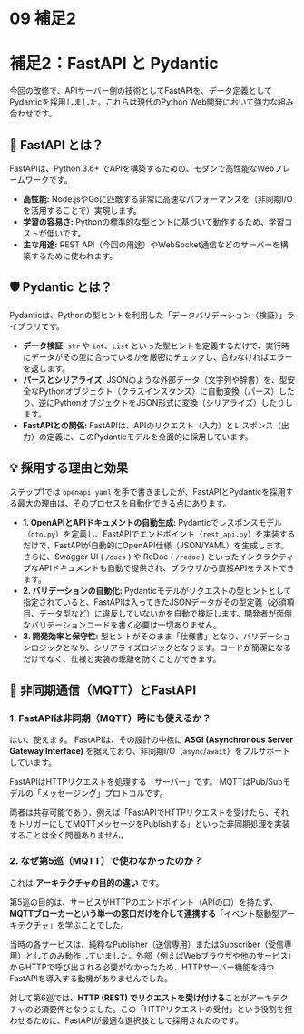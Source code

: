 # 09 補足2

# 補足2：FastAPI と Pydantic

今回の改修で、APIサーバー側の技術としてFastAPIを、データ定義としてPydanticを採用しました。これらは現代のPython Web開発において強力な組み合わせです。

## 🚀 FastAPI とは？

FastAPIは、Python 3.6+ でAPIを構築するための、モダンで高性能なWebフレームワークです。

- **高性能:** Node.jsやGoに匹敵する非常に高速なパフォーマンスを（非同期I/Oを活用することで）実現します。
- **学習の容易さ:** Pythonの標準的な型ヒントに基づいて動作するため、学習コストが低いです。
- **主な用途:** REST API（今回の用途）やWebSocket通信などのサーバーを構築するために使われます。

## 🛡️ Pydantic とは？

Pydanticは、Pythonの型ヒントを利用した「データバリデーション（検証）」ライブラリです。

- **データ検証:** `str` や `int`、`List` といった型ヒントを定義するだけで、実行時にデータがその型に合っているかを厳密にチェックし、合わなければエラーを返します。
- **パースとシリアライズ:** JSONのような外部データ（文字列や辞書）を、型安全なPythonオブジェクト（クラスインスタンス）に自動変換（パース）したり、逆にPythonオブジェクトをJSON形式に変換（シリアライズ）したりします。
- **FastAPIとの関係:** FastAPIは、APIのリクエスト（入力）とレスポンス（出力）の定義に、このPydanticモデルを全面的に採用しています。

## 💡 採用する理由と効果

ステップ1では `openapi.yaml` を手で書きましたが、FastAPIとPydanticを採用する最大の理由は、そのプロセスを自動化できる点にあります。

- **1. OpenAPIとAPIドキュメントの自動生成:**
Pydanticでレスポンスモデル（`dto.py`）を定義し、FastAPIでエンドポイント（`rest_api.py`）を実装するだけで、FastAPIが自動的にOpenAPI仕様（JSON/YAML）を生成します。
さらに、Swagger UI ( `/docs` ) や ReDoc ( `/redoc` ) といったインタラクティブなAPIドキュメントも自動で提供され、ブラウザから直接APIをテストできます。
- **2. バリデーションの自動化:**
Pydanticモデルがリクエストの型ヒントとして指定されていると、FastAPIは入ってきたJSONデータがその型定義（必須項目、データ型など）に違反していないかを自動で検証します。開発者が面倒なバリデーションコードを書く必要は一切ありません。
- **3. 開発効率と保守性:**
型ヒントがそのまま「仕様書」となり、バリデーションロジックとなり、シリアライズロジックとなります。コードが簡潔になるだけでなく、仕様と実装の乖離を防ぐことができます。

## 🔄 非同期通信（MQTT）とFastAPI

### 1. FastAPIは非同期（MQTT）時にも使えるか？

はい、使えます。
FastAPIは、その設計の中核に **ASGI (Asynchronous Server Gateway Interface)** を据えており、非同期I/O（`async`/`await`）をフルサポートしています。

FastAPIはHTTPリクエストを処理する「サーバー」です。
MQTTはPub/Subモデルの「メッセージング」プロトコルです。

両者は共存可能であり、例えば「FastAPIでHTTPリクエストを受けたら、それをトリガーにしてMQTTメッセージをPublishする」といった非同期処理を実装することは全く問題ありません。

### 2. なぜ第5巡（MQTT）で使わなかったのか？

これは **アーキテクチャの目的の違い** です。

第5巡の目的は、サービスがHTTPのエンドポイント（APIの口）を持たず、**MQTTブローカーという単一の窓口だけを介して連携する**「イベント駆動型アーキテクチャ」を学ぶことでした。

当時の各サービスは、純粋なPublisher（送信専用）またはSubscriber（受信専用）としてのみ動作していました。外部（例えばWebブラウザや他のサービス）からHTTPで呼び出される必要がなかったため、HTTPサーバー機能を持つFastAPIを導入する動機がありませんでした。

対して第6巡では、**HTTP (REST) でリクエストを受け付ける**ことがアーキテクチャの必須要件となりました。この「HTTPリクエストの受付」という役割を担わせるために、FastAPIが最適な選択肢として採用されたのです。